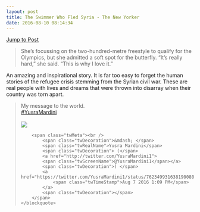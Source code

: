 ```yaml
---
layout: post
title: The Swimmer Who Fled Syria - The New Yorker
date: 2016-08-10 08:14:34
---
```

[Jump to Post](http://www.newyorker.com/news/sporting-scene/the-swimmer-who-fled-syria)

> She’s focussing on the two-hundred-metre freestyle to qualify for the Olympics, but she admitted a soft spot for the butterfly. “It’s really hard,” she said. “This is why I love it.”

An amazing and inspirational story. It is far too easy to forget the human stories of the refugee crisis stemming from the Syrian civil war. These are real people with lives and dreams that were thrown into disarray when their country was torn apart. 

<div class="bbpBox" id="t762349931638190080">
	<blockquote>
		<span class="twContent">My message to the world.<br />
            <a href="http://twitter.com/search/%23YusraMardini">#YusraMardini</a> 
            <br />
            <br />
            <a href="http://pbs.twimg.com/media/CpRpN04XgAAcKfU.jpg:large">
                <img src="http://pbs.twimg.com/media/CpRpN04XgAAcKfU.jpg:small">    
            </a>
		</span>
		
		<span class="twMeta"><br />
            <span class="twDecoration">&mdash; </span>
            <span class="twRealName">Yusra Mardini</span>
            <span class="twDecoration"> (</span>
            <a href="http://twitter.com/YusraMardini1">
            <span class="twScreenName">@YusraMardini1</span></a>
            <span class="twDecoration">) </span>
            <a href="https://twitter.com/YusraMardini1/status/762349931638190080">
                <span class="twTimeStamp">Aug 7 2016 1:09 PM</span>
            </a>
            <span class="twDecoration"></span>
		</span> 
	</blockquote>
</div>


